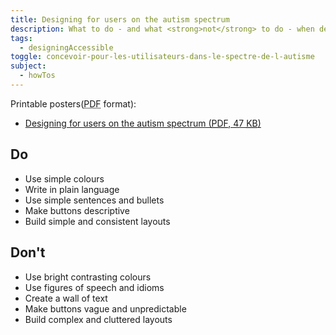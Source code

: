 ```yaml
---
title: Designing for users on the autism spectrum
description: What to do - and what <strong>not</strong> to do - when designing for users on the autism spectrum.
tags:
  - designingAccessible
toggle: concevoir-pour-les-utilisateurs-dans-le-spectre-de-l-autisme
subject:
  - howTos
---
```


Printable posters(<abbr title="Portable Document Format">PDF</abbr> format):

- <a href="{{ rootPath }}docs/posters/AutismSpect-en_2023.pdf" download>Designing for users on the autism spectrum (<abbr title="Portable Document Format">PDF</abbr>, 47 <abbr title="KiloByte">KB</abbr>)</a>

<div class="row">
<div class="col-md-6">

## <span class="fas fa-thumbs-up mrgn-rght-md" aria-hidden="true"></span> Do

- Use simple colours
- Write in plain language
- Use simple sentences and bullets
- Make buttons descriptive
- Build simple and consistent layouts

</div>
<div class="col-md-6">

## <span class="fas fa-thumbs-down mrgn-rght-md" aria-hidden="true"></span> Don't

- Use bright contrasting colours
- Use figures of speech and idioms
- Create a wall of text
- Make buttons vague and unpredictable
- Build complex and cluttered layouts

</div>
</div>
